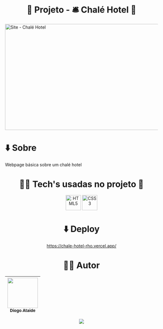 
 <h1 align="center"> 📂 Projeto - 🛎️ Chalé Hotel 🏨</h1>
 
 <img src="" alt="Site - Chalé Hotel" width="1280" height="350">

 <h1 align="left"> ⬇️ Sobre </h1>

 Webpage básica sobre um chalé hotel

<div align="center">
 
 <h1> 👨‍💻 Tech's usadas no projeto 📁 </h1>

 <a href="https://developer.mozilla.org/en-US/docs/Glossary/HTML5" target="_blank" rel="noreferrer" align="center"><img src="https://raw.githubusercontent.com/danielcranney/readme-generator/main/public/icons/skills/html5-colored.svg" width="50" height="50" alt="HTML5" /></a>
 <a href="https://www.w3.org/TR/CSS/#css" target="_blank" rel="noreferrer"><img src="https://raw.githubusercontent.com/danielcranney/readme-generator/main/public/icons/skills/css3-colored.svg" width="50" height="50" alt="CSS3" /></a>

 <h1> ⬇️ Deploy </h1>

 https://chale-hotel-rho.vercel.app/

  # 🙅‍♂️ Autor
| [<img src="https://avatars.githubusercontent.com/u/143373573?v=4" width="100" height="100"><br><sub>Diogo Ataide</sub>](https://github.com/diatsilva007)
| :---: |

 <p><img src="http://img.shields.io/static/v1?label=STATUS&message=100%&color=GREEN&style=for-the-badge"/></p>

 </div>
          
